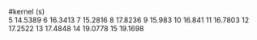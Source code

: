 #kernel (s) </br>
5 14.5389
6 16.3413
7 15.2816
8 17.8236
9 15.983
10 16.841
11 16.7803
12 17.2522
13 17.4848
14 19.0778
15 19.1698
